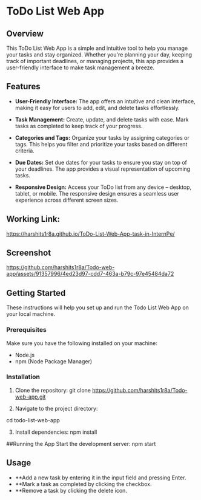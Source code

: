 # ToDo List Web App

## Overview

This ToDo List Web App is a simple and intuitive tool to help you manage your tasks and stay organized. Whether you're planning your day, keeping track of important deadlines, or managing projects, this app provides a user-friendly interface to make task management a breeze.

## Features

- **User-Friendly Interface:** The app offers an intuitive and clean interface, making it easy for users to add, edit, and delete tasks effortlessly.

- **Task Management:** Create, update, and delete tasks with ease. Mark tasks as completed to keep track of your progress.

- **Categories and Tags:** Organize your tasks by assigning categories or tags. This helps you filter and prioritize your tasks based on different criteria.

- **Due Dates:** Set due dates for your tasks to ensure you stay on top of your deadlines. The app provides a visual representation of upcoming tasks.

- **Responsive Design:** Access your ToDo list from any device – desktop, tablet, or mobile. The responsive design ensures a seamless user experience across different screen sizes.

## Working Link:
https://harshits1r8a.github.io/ToDo-List-Web-App-task-in-InternPe/


## Screenshot

https://github.com/harshits1r8a/Todo-web-app/assets/91357996/4ed23d97-cdd7-463a-b79c-97e45484da72

## Getting Started

These instructions will help you set up and run the Todo List Web App on your local machine.

### Prerequisites

Make sure you have the following installed on your machine:
- Node.js
- npm (Node Package Manager)

### Installation
1. Clone the repository:
git clone https://github.com/harshits1r8a/Todo-web-app.git

2. Navigate to the project directory:

cd todo-list-web-app

3. Install dependencies:
npm install

##Running the App
Start the development server:
npm start


## Usage
- **Add a new task by entering it in the input field and pressing Enter.
- **Mark a task as completed by clicking the checkbox.
- **Remove a task by clicking the delete icon.


